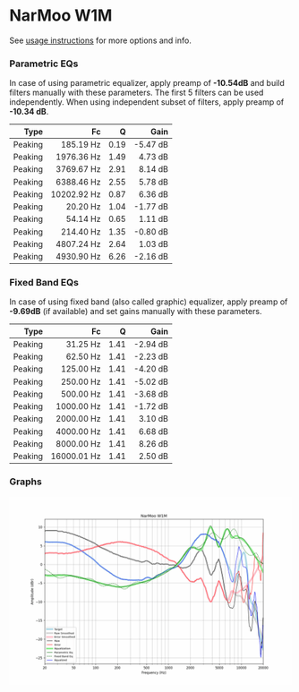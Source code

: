 # NarMoo W1M
See [usage instructions](https://github.com/jaakkopasanen/AutoEq#usage) for more options and info.

### Parametric EQs
In case of using parametric equalizer, apply preamp of **-10.54dB** and build filters manually
with these parameters. The first 5 filters can be used independently.
When using independent subset of filters, apply preamp of **-10.34 dB**.

| Type    | Fc          |    Q | Gain     |
|--------:|------------:|-----:|---------:|
| Peaking | 185.19 Hz   | 0.19 | -5.47 dB |
| Peaking | 1976.36 Hz  | 1.49 | 4.73 dB  |
| Peaking | 3769.67 Hz  | 2.91 | 8.14 dB  |
| Peaking | 6388.46 Hz  | 2.55 | 5.78 dB  |
| Peaking | 10202.92 Hz | 0.87 | 6.36 dB  |
| Peaking | 20.20 Hz    | 1.04 | -1.77 dB |
| Peaking | 54.14 Hz    | 0.65 | 1.11 dB  |
| Peaking | 214.40 Hz   | 1.35 | -0.80 dB |
| Peaking | 4807.24 Hz  | 2.64 | 1.03 dB  |
| Peaking | 4930.90 Hz  | 6.26 | -2.16 dB |

### Fixed Band EQs
In case of using fixed band (also called graphic) equalizer, apply preamp of **-9.69dB**
(if available) and set gains manually with these parameters.

| Type    | Fc          |    Q | Gain     |
|--------:|------------:|-----:|---------:|
| Peaking | 31.25 Hz    | 1.41 | -2.94 dB |
| Peaking | 62.50 Hz    | 1.41 | -2.23 dB |
| Peaking | 125.00 Hz   | 1.41 | -4.20 dB |
| Peaking | 250.00 Hz   | 1.41 | -5.02 dB |
| Peaking | 500.00 Hz   | 1.41 | -3.68 dB |
| Peaking | 1000.00 Hz  | 1.41 | -1.72 dB |
| Peaking | 2000.00 Hz  | 1.41 | 3.10 dB  |
| Peaking | 4000.00 Hz  | 1.41 | 6.68 dB  |
| Peaking | 8000.00 Hz  | 1.41 | 8.26 dB  |
| Peaking | 16000.01 Hz | 1.41 | 2.50 dB  |

### Graphs
![](./NarMoo%20W1M.png)